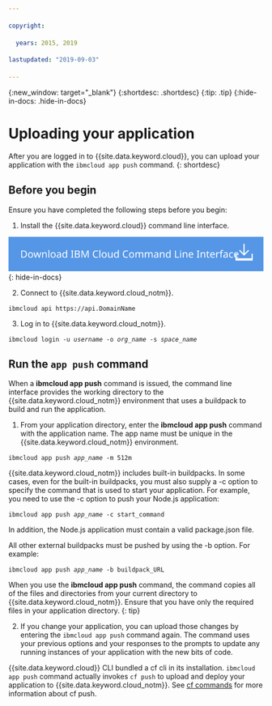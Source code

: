 ```yaml
---

copyright:

  years: 2015, 2019

lastupdated: "2019-09-03"

---
```


{:new_window: target="_blank"}
{:shortdesc: .shortdesc}
{:tip: .tip}
{:hide-in-docs: .hide-in-docs}

# Uploading your application

After you are logged in to {{site.data.keyword.cloud}}, you can upload your application with the `ibmcloud app push` command.
{: shortdesc}

## Before you begin

Ensure you have completed the following steps before you begin:

  1. Install the {{site.data.keyword.cloud}} command line interface.

  <a class="xref" href="http://clis.stage1.ng.bluemix.net/ui/home.html" target="_blank" title="(Opens in a new tab or window)"><img class="image" src="images/btn_bx_commandline.svg" alt="Download {{site.data.keyword.cloud}} command line interface" /> </a>{: hide-in-docs}

  2. Connect to {{site.data.keyword.cloud_notm}}.

  <pre class="pre"><code class="hljs">ibmcloud api https://api.<span class="keyword" data-hd-keyref="DomainName">DomainName</span></code></pre>

  3. Log in to {{site.data.keyword.cloud_notm}}.

  <pre class="pre"><code class="hljs">ibmcloud login -u <var class="keyword varname" data-hd-keyref="user_ID">username</var> -o <var class="keyword varname" data-hd-keyref="org_name">org_name</var> -s <var class="keyword varname" data-hd-keyref="space_name">space_name</var></code></pre>

## Run the `app push` command

When a **ibmcloud app push** command is issued, the command line interface provides the working directory to the {{site.data.keyword.cloud_notm}} environment that uses a buildpack to build and run the application.

  1. From your application directory, enter the **ibmcloud app push** command with the application name. The app name must be unique in the {{site.data.keyword.cloud_notm}} environment.

  <pre class="pre"><code class="hljs">ibmcloud app push <var class="keyword varname" data-hd-keyref="app_name">app_name</var> -m 512m</code></pre>

  {{site.data.keyword.cloud_notm}} includes built-in buildpacks. In some cases, even for the built-in buildpacks, you must also supply a -c option to specify the command that is used to start your application. For example, you need to use the -c option to push your Node.js application:

  <pre class="pre"><code class="hljs">ibmcloud app push <var class="keyword varname" data-hd-keyref="app_name">app_name</var> -c start_command</code></pre>

  In addition, the Node.js application must contain a valid package.json file.

  All other external buildpacks must be pushed by using the -b option. For example:

  <pre class="pre"><code class="hljs">ibmcloud app push <var class="keyword varname" data-hd-keyref="app_name">app_name</var> -b buildpack_URL</code></pre>

  When you use the **ibmcloud app push** command, the command copies all of the files and directories from your current directory to {{site.data.keyword.cloud_notm}}. Ensure that you have only the required files in your application directory.
{: tip}


  2. If you change your application, you can upload those changes by entering the `ibmcloud app push` command again. The command uses your previous options and your responses to the prompts to update any running instances of your application with the new bits of code.

{{site.data.keyword.cloud}} CLI bundled a cf cli in its installation. `ibmcloud app push` command actually invokes `cf push` to upload and deploy your application to {{site.data.keyword.cloud_notm}}. See [cf commands](/docs/cli/reference/ibmcloud?topic=cf-cli-plugin-cf-cli-plugin) for more information about cf push.
